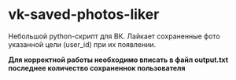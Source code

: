 # vk-saved-photos-liker
Небольшой python-скрипт для ВК. Лайкает сохраненные фото указанной цели (user_id) при их появлении.

**Для корректной работы необходимо вписать в файл output.txt последнее количество сохраненнок пользователя**
